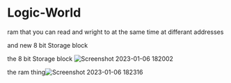 # Logic-World 
ram that you can read and wright to at the same time at differant addresses

and new 8 bit Storage block

the 8 bit Storage block
![Screenshot 2023-01-06 182002](https://user-images.githubusercontent.com/99207282/211121071-2eb4ac8f-8185-44e1-b560-32038e86c5c4.png)

the ram thing![Screenshot 2023-01-06 182316](https://user-images.githubusercontent.com/99207282/211121331-a16b9d27-dbb8-4edf-b66f-4e264fcf8df7.png)
